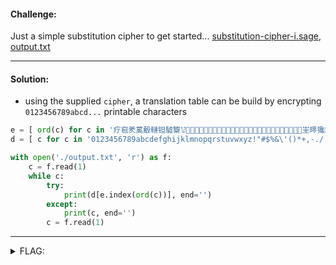 #### Challenge:

Just a simple substitution cipher to get started... [substitution-cipher-i.sage](./substitution-cipher-i.sage ":ignore"), [output.txt](./output.txt ":ignore")

---

#### Solution:

- using the supplied `cipher`, a translation table can be build by encrypting `0123456789abcd...` printable characters

```python
e = [ ord(c) for c in '疗窇羑蒵觳轋钽驉鿯ꖯ𝻷𞣡🋥🴃𠜻𡆍𡯹𢙿𣄟𣯙𤚭𥆛𥲣𦟅𧌁𧹗𨧇𩕑𪃵𪲳𫢋𬑽𭂉𭲯𮣯𯕉㞷㬡㺥䉃䗻䧍䶹冿嗟娙幭招杣氅烁ꮉ녽랋붳쏵쩑탇𚖝𚻫𛡓𜇕𜭱𝔧𰆽𰹋𱫳흗玲𐃙𐠟𐽿𑛹𑺍𒘻𒸃𓗥𓷡𔗷𔸧𕙱𕻕𖝓𖿫𗢝𘅩𘩏𙍏𙱩']
d = [ c for c in '0123456789abcdefghijklmnopqrstuvwxyz!"#$%&\'()*+,-./:;<=>?@[\]^_`{|}ACDEFGHIJKLMNOPQRSTUVWXYZ']

with open('./output.txt', 'r') as f:
    c = f.read(1)
    while c:
        try:
            print(d[e.index(ord(c))], end='')
        except:
            print(c, end='')
        c = f.read(1)
```

---

<details><summary>FLAG:</summary>

```
DUCTF{sh0uld'v3_us3d_r0t_13}
```

</details>
<br/>
